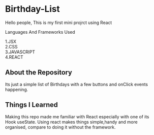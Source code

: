 # Birthday-List

Hello people, This is my first mini projrct using React

Languages And Frameworks Used

1.JSX <br>
2.CSS<br>
3.JAVASCRIPT<br>
4.REACT<br>

## About the Repository

Its just a simple list of Birthdays with a few buttons and onClick events happening.

## Things I Learned

Making this repo made me familiar with React especially with one of its Hook useState. Using react makes things simple,handy and more organised, compare to doing it without the framework.

